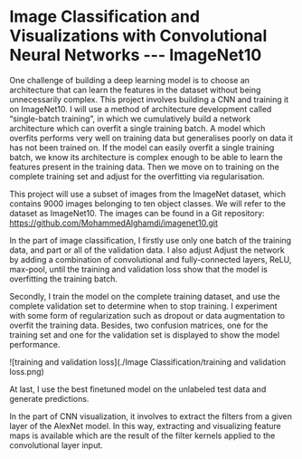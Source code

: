# Image Classification and Visualizations with Convolutional Neural Networks --- ImageNet10

One challenge of building a deep learning model is to choose an architecture that can learn the features in the dataset without being unnecessarily complex. This project involves building a CNN and training it on ImageNet10. I will use a method of architecture development called “single-batch training”, in which we cumulatively build a network architecture which can overfit a single training batch. A model which overfits performs very well on training data but generalises poorly on data it has not been trained on. If the model can easily overfit a single training batch, we know its architecture is complex enough to be able to learn the features present in the training data. Then we move on to training on the complete training set and adjust for the overfitting via regularisation.

This project will use a subset of images from the ImageNet dataset, which contains 9000 images belonging to ten object classes. We will refer to the dataset as ImageNet10. The images can be found in a Git repository: https://github.com/MohammedAlghamdi/imagenet10.git

In the part of image classification, I firstly use only one batch of the training data, and part or all of the validation data. I also adjust Adjust the network by adding a combination of convolutional and fully-connected layers, ReLU, max-pool, until the training and validation loss show that the model is overfitting the training batch.

Secondly, I train the model on the complete training dataset, and use the complete validation set to determine when to stop training. I experiment with some form of regularization such as dropout or data augmentation to overfit the training data. Besides, two confusion matrices, one for the training set and one for the validation set is displayed to show the model performance.

![training and validation loss](./Image Classification/training and validation loss.png)

At last, I use the best finetuned model on the unlabeled test data and generate predictions.

In the part of CNN visualization, it involves to extract the filters from a given layer of the AlexNet model. In this way, extracting and visualizing feature maps is available which are the result of the filter kernels applied to the convolutional layer input.

